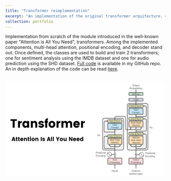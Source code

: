 ```yaml
---
title: "Transformer reimplementation"
excerpt: "An implementation of the original transformer arquitecture. <br/><img src='/images/transformerAttAllUNeed.png'>"
collection: portfolio
---
```


Implementation from scratch of the module introduced in the well-known paper "Attention is All You Need", transformers. Among the implemented components, 
multi-head attention, positional encoding, and decoder stand out. Once defined, the classes are used to build and train 2 transformers;
 one for sentiment analysis using the IMDB dataset and one for audio prediction using the SHD dataset. [Full code](https://github.com/MarioCHF/TransformerEncoderDecoder) is available in my GitHub repo. An in depth 
 explanation of the code can be read [here](https://mariochf.github.io/files/TransformerReimplementation.pdf). 

<br/><img src='/images/transformerAttAllUNeed.png'>